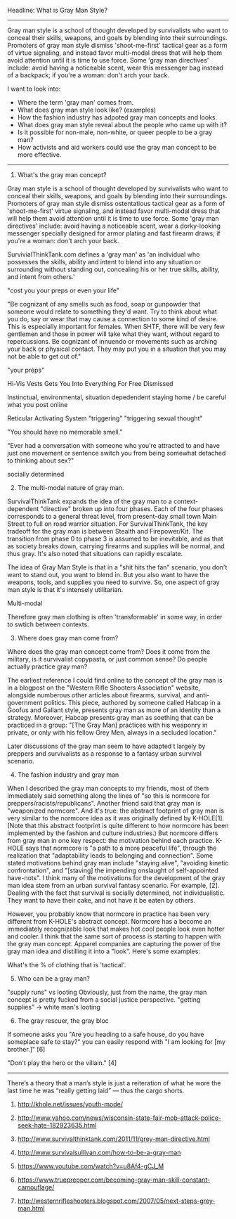 Headline: What is Gray Man Style?

---

Gray man style is a school of thought developed by survivalists who want to
conceal their skills, weapons, and goals by blending into their surroundings.
Promoters of gray man style dismiss 'shoot-me-first' tactical gear as a form of
virtue signaling, and instead favor multi-modal dress that will help them avoid
attention until it is time to use force. Some 'gray man directives' include:
avoid having a noticeable scent, wear this messenger bag instead of a backpack;
if you're a woman: don't arch your back.

I want to look into:

- Where the term 'gray man' comes from.
- What does gray man style look like? (examples)
- How the fashion industry has adpoted gray man concepts and looks.
- What does gray man style reveal about the people who came up with it?
- Is it possible for non-male, non-white, or queer people to be a gray man?
- How activists and aid workers could use the gray man concept to be more effective.

---

1. What's the gray man concept?

Gray man style is a school of thought developed by survivalists who want to
conceal their skills, weapons, and goals by blending into their surroundings.
Promoters of gray man style dismiss ostentatious tactical gear as a form of
'shoot-me-first' virtue signaling, and instead favor multi-modal dress that will
help them avoid attention until it is time to use force. Some 'gray man
directives' include: avoid having a noticeable scent, wear a dorky-looking
messenger specially designed for armor plating and fast firearm draws; if you're
a woman: don't arch your back.


SurvivialThinkTank.com defines a 'gray man' as 'an individual who possesses the
skills, ability and intent to blend into any situation or surrounding without
standing out, concealing his or her true skills, ability, and intent from
others.'

"cost you your preps or even your life"

"Be cognizant of any smells such as food, soap or gunpowder that someone would
relate to something they'd want. Try to think about what you do, say or wear
that may cause a connection to some kind of desire. This is especially important
for females. When SHTF, there will be very few gentlemen and those in power will
take what they want, without regard to repercussions. Be cognizant of innuendo
or movements such as arching your back or physical contact. They may put you in
a situation that you may not be able to get out of."

"your preps"

Hi-Vis Vests Gets You Into Everything For Free
Dismissed

Instinctual, environmental, situation depedendent
staying home / be careful what you post online

Reticular Activating System
"triggering"
"triggering sexual thought"

"You should have no memorable smell."

"Ever had a conversation with someone who you’re attracted to and have just one
movement or sentence switch you from being somewhat detached to thinking about
sex?"

socially determined

2. The multi-modal nature of gray man.

SurvivalThinkTank expands the idea of the gray man to a context-dependent
"directive" broken up into four phases. Each of the four phases corresponds to a
general threat level, from present-day small town Main Street to full on road
warrior situation. For SurvivalThinkTank, the key tradeoff for the gray man is
between Stealth and Firepower/Kit. The transition from phase 0 to phase 3 is
assumed to be inevitable, and as that as society breaks down, carrying firearms
and supplies will be normal, and thus gray. It's also noted that situations can
rapidly escalate.

The idea of Gray Man Style is that in a "shit hits the fan" scenario, you don't
want to stand out, you want to blend in. But you also want to have the weapons,
tools, and supplies you need to survive. So, one aspect of gray man style is
that it's intensely utilitarian.

Multi-modal

Therefore gray man clothing is often 'transformable' in some way, in order to
swtich between contexts.

3. Where does gray man come from?

Where does the gray man concept come from? Does it come from the military, is it
survivalist copypasta, or just common sense? Do people actually practice gray
man? 

The earliest reference I could find online to the concept of the gray man is in
a blogpost on the "Western Rifle Shooters Association" website, alongside
numberous other articles about firearms, survival, and anti-government politics.
This piece, authored by someone called Habcap in a Goofus and Gallant style,
presents gray man as more of an identity than a strategy. Moreover, Habcap
presents gray man as soething that can be practiced in a group: "[The Gray Man]
practices with his weaponry in private, or only with his fellow Grey Men, always
in a secluded location."

Later discussions of the gray man seem to have adapted t largely by
preppers and survivalists as a response to a fantasy urban survival scenario.


4. The fashion industry and gray man

When I described the gray man concepts to my friends, most of them immediately
said something along the lines of "so this is normcore for
preppers/racists/republicans". Another friend said that gray man is "weaponized
normcore". And it's true: the abstract footprint of gray man is very similar to
the normcore idea as it was originally defined by K-HOLE[1]. (Note that this
abstract footprint is quite different to how normcore has been implemented by
the fashion and culture industries.) But normcore differs from gray man in one
key respect: the motivation behind each practice. K-HOLE says that normcore is
"a path to a more peaceful life", through the realization that "adaptability
leads to belonging and connection". Some stated motivations behind gray man
include "staying alive", "avoiding kinetic confrontation", and "[staving] the
impending onslaught of self-appointed have-nots". I think many of the
motivations for the development of the gray man idea stem from an urban survival
fantasy scenario. For example, [2]. Dealing with the fact that survival is
socially determined, not individualistic. They want to have their cake, and not
have it be eaten by others.

However, you probably know that normcore in practice has been very different
from K-HOLE's abstract concept. Normcore has a become an immediately
recognizable look that makes hot cool people look even hotter and cooler. I
think that the same sort of process is starting to happen with the gray man
concept. Apparel companies are capturing the power of the gray man idea and
distilling it into a "look". Here's some examples:

What's the % of clothing that is 'tactical'.


5. Who can be a gray man?

"supply runs" vs looting
Obviously, just from the name, the gray man concept is pretty fucked from a
social justice perspective.
"getting supplies" -> white man's looting

6. The gray rescuer, the gray bloc

If someone asks you "Are you heading to a safe house, do you have someplace safe
to stay?" you can easily respond with "I am looking for [my brother.]" [6]

"Don't play the hero or the villain." [4]


---


There’s a theory that a man’s style is just a reiteration of what he wore the
last time he was “really getting laid” — thus the cargo shorts. 


1. http://khole.net/issues/youth-mode/

2. http://www.yahoo.com/news/wisconsin-state-fair-mob-attack-police-seek-hate-182923635.html 

3. http://www.survivalthinktank.com/2011/11/grey-man-directive.html

4. http://www.survivalsullivan.com/how-to-be-a-gray-man

5. https://www.youtube.com/watch?v=u8Af4-gCJ_M

6. https://www.trueprepper.com/becoming-gray-man-skill-constant-camouflage/

7. http://westernrifleshooters.blogspot.com/2007/05/next-steps-grey-man.html
